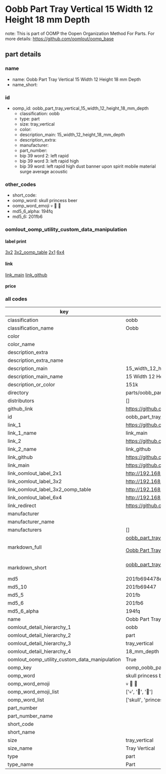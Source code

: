 # Oobb Part Tray Vertical 15 Width 12 Height 18 mm Depth  

note: This is part of OOMP the Oopen Organization Method For Parts. For more details: https://github.com/oomlout/oomp_base

##  part details
  







### name
* name: Oobb Part Tray Vertical 15 Width 12 Height 18 mm Depth
* name_short: 
### id
* oomp_id: oobb_part_tray_vertical_15_width_12_height_18_mm_depth
  * classification: oobb
  * type: part
  * size: tray_vertical
  * color: 
  * description_main: 15_width_12_height_18_mm_depth
  * description_extra: 
  * manufacturer: 
  * part_number: 
  * bip 39 word 2: left rapid
  * bip 39 word 3: left rapid high
  * bip 39 word: left rapid high dust banner upon spirit mobile material surge average acoustic

### other_codes
* short_code: 
* oomp_word: skull princess beer
* oomp_word_emoji :skull: :princess: :beer:
* md5_6_alpha: 194fq
* md5_6: 201fb6






### oomlout_oomp_utility_custom_data_manipulation
#### label print
[3x2](http://192.168.1.245:1112/?label=oomp%20194fq)
[3x2_oomp_table](http://192.168.1.108:1112/?label=oomp%20194fq)
[2x1](http://192.168.1.242:1112/?label=oomp%20194fq)
[6x4](http://192.168.1.55:1112/?label=oomp%20194fq)    

#### link

[link_main](https://github.com/oomlout/oomlout_oomp_version_1_messy/tree/main/parts/oobb_part_tray_vertical_15_width_12_height_18_mm_depth) [link_github](https://github.com/oomlout/oomlout_oomp_version_1_messy/tree/main/parts/oobb_part_tray_vertical_15_width_12_height_18_mm_depth)                             

#### price







### all codes 
| key | value |  
| --- | --- |  
| classification | oobb |  
| classification_name | Oobb |  
| color |  |  
| color_name |  |  
| description_extra |  |  
| description_extra_name |  |  
| description_main | 15_width_12_height_18_mm_depth |  
| description_main_name | 15 Width 12 Height 18 mm Depth |  
| description_or_color | 151k |  
| directory | parts/oobb_part_tray_vertical_15_width_12_height_18_mm_depth |  
| distributors | [] |  
| github_link | https://github.com/oomlout/oomlout_oomp_part_src/tree/main/parts/oobb_part_tray_vertical_15_width_12_height_18_mm_depth |  
| id | oobb_part_tray_vertical_15_width_12_height_18_mm_depth |  
| link_1 | https://github.com/oomlout/oomlout_oomp_version_1_messy/tree/main/parts/oobb_part_tray_vertical_15_width_12_height_18_mm_depth |  
| link_1_name | link_main |  
| link_2 | https://github.com/oomlout/oomlout_oomp_version_1_messy/tree/main/parts/oobb_part_tray_vertical_15_width_12_height_18_mm_depth |  
| link_2_name | link_github |  
| link_github | https://github.com/oomlout/oomlout_oomp_version_1_messy/tree/main/parts/oobb_part_tray_vertical_15_width_12_height_18_mm_depth |  
| link_main | https://github.com/oomlout/oomlout_oomp_version_1_messy/tree/main/parts/oobb_part_tray_vertical_15_width_12_height_18_mm_depth |  
| link_oomlout_label_2x1 | http://192.168.1.242:1112/?label=oomp%20194fq |  
| link_oomlout_label_3x2 | http://192.168.1.245:1112/?label=oomp%20194fq |  
| link_oomlout_label_3x2_oomp_table | http://192.168.1.108:1112/?label=oomp%20194fq |  
| link_oomlout_label_6x4 | http://192.168.1.55:1112/?label=oomp%20194fq |  
| link_redirect | https://github.com/oomlout/oomlout_oomp_version_1_messy/tree/main/parts/oobb_part_tray_vertical_15_width_12_height_18_mm_depth |  
| manufacturer |  |  
| manufacturer_name |  |  
| manufacturers | [] |  
| markdown_full | [oobb_part_tray_vertical_15_width_12_height_18_mm_depth](none)<br>[](none)<br>[Oobb Part Tray Vertical 15 Width 12 Height 18 Mm Depth](none)<br><br> |  
| markdown_short | [oobb_part_tray_vertical_15_width_12_height_18_mm_depth](none)<br><br> |  
| md5 | 201fb694478e7a43bb892444d72c7bf9 |  
| md5_10 | 201fb69447 |  
| md5_5 | 201fb |  
| md5_6 | 201fb6 |  
| md5_6_alpha | 194fq |  
| name | Oobb Part Tray Vertical 15 Width 12 Height 18 mm Depth |  
| oomlout_detail_hierarchy_1 | oobb |  
| oomlout_detail_hierarchy_2 | part |  
| oomlout_detail_hierarchy_3 | tray_vertical |  
| oomlout_detail_hierarchy_4 | 18_mm_depth |  
| oomlout_oomp_utility_custom_data_manipulation | True |  
| oomp_key | oomp_oobb_part_tray_vertical_15_width_12_height_18_mm_depth |  
| oomp_word | skull princess beer |  
| oomp_word_emoji | :skull: :princess: :beer: |  
| oomp_word_emoji_list | [':skull:', ':princess:', ':beer:'] |  
| oomp_word_list | ['skull', 'princess', 'beer'] |  
| part_number |  |  
| part_number_name |  |  
| short_code |  |  
| short_name |  |  
| size | tray_vertical |  
| size_name | Tray Vertical |  
| type | part |  
| type_name | Part |  
